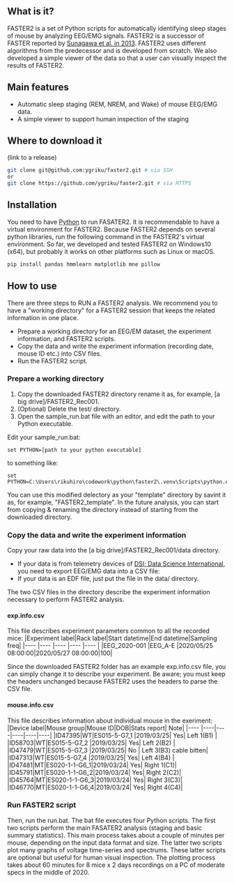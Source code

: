 ## What is it?
FASTER2 is a set of Python scripts for automatically identifying sleep stages of mouse by analyzing EEG/EMG signals. FASTER2 is a successor of FASTER reported by [Sunagawa et al. in 2013](https://onlinelibrary.wiley.com/doi/abs/10.1111/gtc.12053). FASTER2 uses different algorithms from the predecessor and is developed from scratch. We also developed a simple viewer of the data so that a user can visually inspect the results of FASTER2.


## Main features
- Automatic sleep staging (REM, NREM, and Wake) of mouse EEG/EMG data.
- A simple viewer to support human inspection of the staging 

## Where to download it

(link to a release)

```sh
git clone git@github.com:ygriku/faster2.git # via SSH
or
git clone https://github.com/ygriku/faster2.git # via HTTPS
```

## Installation
You need to have [Python](https://www.python.org/) to run FASATER2. It is recommendable to have a virtual environment for FASTER2. Because FASTER2 depends on several python libraries, run the following command in the FASTER2's virtual environment. So far, we developed and tested FASTER2 on Windows10 (x64), but probably it works on other platforms such as Linux or macOS.

```sh
pip install pandas hmmlearn matplotlib mne pillow
```

## How to use

There are three steps to RUN a FASTER2 analysis. We recommend you to have a "working directory" for a FASTER2 session that keeps the related information in one place.

- Prepare a working directory for an EEG/EM dataset, the experiment information, and FASTER2 scripts.
- Copy the data and write the experiment information (recording date, mouse ID etc.) into CSV files.
- Run the FASTER2 script.



### Prepare a working directory
1. Copy the downloaded FASTER2 directory rename it as, for example, [a big drive]/FASTER2_Rec001.
1. (Optional) Delete the test/ directory.
1. Open the sample_run.bat file with an editor, and edit the path to your Python executable.

Edit your sample_run.bat:
```
set PYTHON=[path to your python executable]
```
to something like: 
```
set PYTHON=C:\Users\rikuhiro\codework\python\faster2\.venv\Scripts\python.exe
```

You can use this modified delectory as your "template" directory by savint it as, for example, "FASTER2_template". In the future analysis, you can start from copying & renaming the directory instead of starting from the downloaded directory.

### Copy the data and write the experiment information
Copy your raw data into the [a big drive]/FASTER2_Rec001/data directory.
   - If your data is from telemetry devices of [DSI; Data Science International](https://www.datasci.com/), you need to export EEG/EMG data into a CSV file:
   - If your data is an EDF file, just put the file in the data/ directory.

The two CSV files in the directory describe the experiment information necessary to
perform FASTER2 analysis.

#### exp.info.csv
This file describes experiment parameters common to all the recorded mice:
|Experiment label|Rack label|Start datetime|End datetime|Sampling freq|
|----            |----      |----          |----        |----         |
|EEG_2020-001    |EEG_A-E   |2020/05/25 08:00:00|2020/05/27 08:00:00|100|

Since the downloaded FASTER2 folder has an example exp.info.csv file, you can simply change it to describe your experiment. Be aware; you must keep the headers unchanged because FASTER2 uses the headers to parse the CSV file.

#### mouse.info.csv
This file describes information about individual mouse in the exeriment:
|Device label|Mouse group|Mouse ID|DOB|Stats report| Note|
|----   |----|----|----|----|----|
|ID47395|WT|ES015-5-G7_1  |2019/03/25| Yes| Left 1(B1) |
|ID58703|WT|ES015-5-G7_2  |2019/03/25| Yes| Left 2(B2) |
|ID47479|WT|ES015-5-G7_3  |2019/03/25| No | Left 3(B3) cable bitten|
|ID47313|WT|ES015-5-G7_4  |2019/03/25| Yes| Left 4(B4) | 
|ID47481|MT|ES020-1-1-G6_1|2019/03/24| Yes| Right 1(C1)|
|ID45791|MT|ES020-1-1-G6_2|2019/03/24| Yes| Right 2(C2)|
|ID45764|MT|ES020-1-1-G6_3|2019/03/24| Yes| Right 3(C3)|
|ID46770|MT|ES020-1-1-G6_4|2019/03/24| Yes| Right 4(C4)|

### Run FASTER2 script

Then, run the run.bat. The bat file executes four Python scripts. The first two scripts perform the main FASATER2 analysis (staging and basic summary statistics). This main process takes about a couple of minutes per mouse, depending on the input data format and size. The latter two scripts plot many graphs of voltage time-series and spectrums. These latter scripts are optional but useful for human visual inspection. The plotting process takes about 60 minutes for 8 mice x 2 days recordings on a PC of moderate specs in the middle of 2020.

